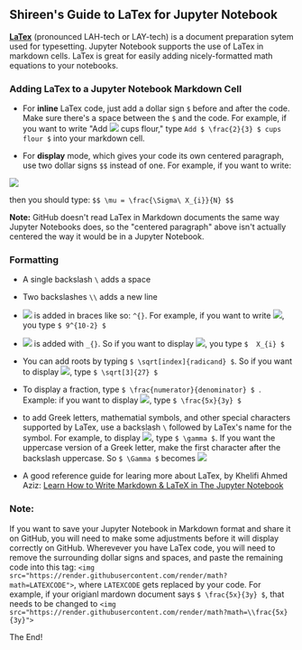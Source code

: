 ## Shireen's Guide to LaTex for Jupyter Notebook

[**LaTex**](https://www.latex-project.org/about/) (pronounced LAH-tech or LAY-tech) is a document preparation sytem used for typesetting. Jupyter Notebook supports the use of LaTex in markdown cells. LaTex is great for easily adding nicely-formatted math equations to your notebooks.

### Adding LaTex to a Jupyter Notebook Markdown Cell


* For **inline** LaTex code, just add a dollar sign `$` before and after the code. Make sure there's a space between the `$` and the code. For example, if you want to write "Add <img src="https://render.githubusercontent.com/render/math?math=\frac{2}{3} "> cups flour," type `Add $ \frac{2}{3} $ cups flour $` into your markdown cell.


* For **display** mode, which gives your code its own centered paragraph, use two dollar signs `$$` instead of one. For example, if you want to write:

<img align="center" src="https://render.githubusercontent.com/render/math?math=\mu = \frac{\Sigma\ X_{i}}{N}">


then you should type: `$$ \mu = \frac{\Sigma\ X_{i}}{N} $$`

**Note:** GitHub doesn't read LaTex in Markdown documents the same way Jupyter Notebooks does, so the "centered paragraph" above isn't actually centered the way it would be in a Jupyter Notebook.

### Formatting
* A single backslash `\` adds a space
* Two backslashes `\\` adds a new line
* <img src="https://render.githubusercontent.com/render/math?math=A^{superscript}"> is added in braces like so: `^{}`. For example, if you want to write <img src="https://render.githubusercontent.com/render/math?math=9^{10-2}">, you type `$ 9^{10-2} $`
* <img src="https://render.githubusercontent.com/render/math?math=A_{subscript}"> is added with `_{}`. So if you want to display <img src="https://render.githubusercontent.com/render/math?math=X_{i}">, you type `$  X_{i} $`
* You can add roots by typing `$ \sqrt[index]{radicand} $`. So if you want to display <img src="https://render.githubusercontent.com/render/math?math=\sqrt[3]{27}">, type `$ \sqrt[3]{27} $`
* To display a fraction, type `$ \frac{numerator}{denominator} $ `. Example: if you want to display <img src="https://render.githubusercontent.com/render/math?math=\frac{5x}{3y}">\, type `$ \frac{5x}{3y} $`
* to add Greek letters, mathematial symbols, and other special characters supported by LaTex, use a backslash `\` followed by LaTex's name for the symbol. For example, to display <img src="https://render.githubusercontent.com/render/math?math=\gamma">, type `$ \gamma $`. If you want the uppercase version of a Greek letter, make the first character after the backslash uppercase. So `$ \Gamma $` becomes <img src="https://render.githubusercontent.com/render/math?math=\Gamma">

* A good reference guide for learing more about LaTex, by Khelifi Ahmed Aziz: [Learn How to Write Markdown & LaTeX in The Jupyter Notebook](https://towardsdatascience.com/write-markdown-latex-in-the-jupyter-notebook-10985edb91fd)

### Note:
If you want to save your Jupyter Notebook in Markdown format and share it on GitHub, you will need to make some adjustments before it will display correctly on GitHub. Wherevever you have LaTex code, you will need to remove the surrounding dollar signs and spaces, and paste the remaining code into this tag: `<img src="https://render.githubusercontent.com/render/math?math=LATEXCODE">`, where `LATEXCODE` gets replaced by your code. For example, if your origianl mardown document says `$ \frac{5x}{3y} $`, that needs to be changed to `<img src="https://render.githubusercontent.com/render/math?math=\\frac{5x}{3y}">`

The End!
